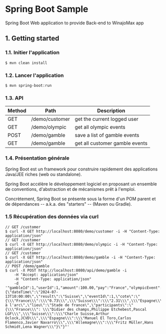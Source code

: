 # Spring Boot Sample

Spring Boot Web application to provide Back-end to WinajoMax app

## 1. Getting started

### 1.1. Initier l'application

```
$ mvn clean install
```

### 1.2. Lancer l'application

```
$ mvn spring-boot:run
```

### 1.3. API

Method | Path           | Description                    |
-------|----------------|--------------------------------|
GET    | /demo/customer | get the current logged user    |
GET    | /demo/olympic  | get all olympic events         |
POST   | /demo/gamble   | save a list of gamble events   | ( also update the customer money )
GET    | /demo/gamble   | get all customer gamble events |

### 1.4. Présentation générale

Spring Boot est un framework pour construire rapidement des applications Java/JEE riches (web ou standalone).

Spring Boot accélère le développement logiciel en proposant un ensemble de conventions, d'abstraction et de mécanismes prêt à l'emploi.

Concrètement, Spring Boot se présente sous la forme d'un POM parent et de dépendances -- a.k.a. des "starters" -- (Maven ou Gradle).

### 1.5 Récupération des données via curl
```
// GET /customer
$ curl -X GET http://localhost:8080/demo/customer -i -H "Content-Type: application/json"
// GET /customer
$ curl -X GET http://localhost:8080/demo/olympic -i -H "Content-Type: application/json"
// GET /customer
$ curl -X GET http://localhost:8080/demo/gamble -i -H "Content-Type: application/json"
// POST /demo/gamble
$ curl -X POST http://localhost:8080/api/demo/gamble -i
    -H "Accept: application/json"
    -H "Content-Type: application/json"
    -d '"gambleId":1,"userId":1,"amount":100.00,"pay":"France","olympicEvent":"{\"dateTime\":\"2024-07-13T10:00:00\",\"result\":\"Suisse\",\"eventId\":1,\"cote\":\"{\\\"France\\\":\\\"0.73\\\",\\\"Suisse\\\":\\\"2.31\\\",\\\"Espagne\\\":\\\"1.95\\\",\\\"Allemagne\\\":\\\"3.42\\\"}\",\"discipline\":\"tir à l'arc\",\"lieu\":\"Stade de france\",\"participants\":\"{\\\"France\\\": \\\"Didier des champs,Philippe Etchebest,Pascal LGF\\\",\\\"Suisse\\\":\\\"Charle Suisse,Arthur Oclock,JCVD\\\",\\\"Espagne\\\":\\\"Manuel El Toro,Carlos Flamenco,Javier Navarro\\\",\\\"Allemagne\\\":\\\"Fritz Müller,Hans Schmidt,Lena Wagner\\\"}\"}"'
